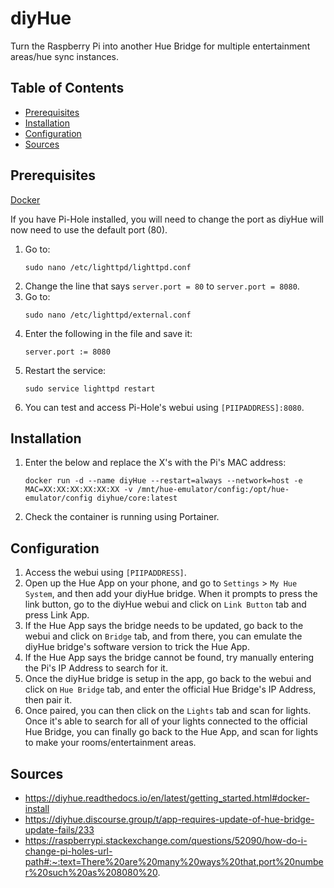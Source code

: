 # diyHue

Turn the Raspberry Pi into another Hue Bridge for multiple entertainment areas/hue sync instances.

## Table of Contents

- [Prerequisites](#prerequisites)
- [Installation](#installation)
- [Configuration](#configuration)
- [Sources](#sources)

## Prerequisites

[Docker](/Pi-Guide/Docker.md)

If you have Pi-Hole installed, you will need to change the port as diyHue will now need to use the default port (80).

1. Go to:
   ```
   sudo nano /etc/lighttpd/lighttpd.conf
   ```
2. Change the line that says `server.port = 80` to `server.port = 8080`.
3. Go to:
   ```
   sudo nano /etc/lighttpd/external.conf
   ```
4. Enter the following in the file and save it:
   ```
   server.port := 8080
   ```
5. Restart the service:
   ```
   sudo service lighttpd restart
   ```
6. You can test and access Pi-Hole's webui using `[PIIPADDRESS]:8080`.

## Installation

1. Enter the below and replace the X's with the Pi's MAC address:
   ```
   docker run -d --name diyHue --restart=always --network=host -e MAC=XX:XX:XX:XX:XX:XX -v /mnt/hue-emulator/config:/opt/hue-emulator/config diyhue/core:latest
   ```
2. Check the container is running using Portainer.

## Configuration

1. Access the webui using `[PIIPADDRESS]`.
2. Open up the Hue App on your phone, and go to `Settings` > `My Hue System`, and then add your diyHue bridge. When it prompts to press the link button, go to the diyHue webui and click on `Link Button` tab and press Link App.
3. If the Hue App says the bridge needs to be updated, go back to the webui and click on `Bridge` tab, and from there, you can emulate the diyHue bridge's software version to trick the Hue App.
4. If the Hue App says the bridge cannot be found, try manually entering the Pi's IP Address to search for it.
5. Once the diyHue bridge is setup in the app, go back to the webui and click on `Hue Bridge` tab, and enter the official Hue Bridge's IP Address, then pair it.
6. Once paired, you can then click on the `Lights` tab and scan for lights. Once it's able to search for all of your lights connected to the official Hue Bridge, you can finally go back to the Hue App, and scan for lights to make your rooms/entertainment areas.

## Sources

- https://diyhue.readthedocs.io/en/latest/getting_started.html#docker-install
- https://diyhue.discourse.group/t/app-requires-update-of-hue-bridge-update-fails/233
- https://raspberrypi.stackexchange.com/questions/52090/how-do-i-change-pi-holes-url-path#:~:text=There%20are%20many%20ways%20that,port%20number%20such%20as%208080%20.
